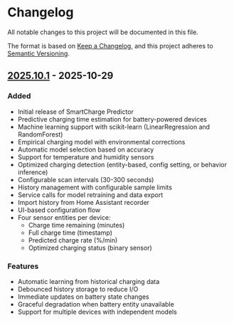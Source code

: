 # Changelog

All notable changes to this project will be documented in this file.

The format is based on [Keep a Changelog](https://keepachangelog.com/en/1.0.0/),
and this project adheres to [Semantic Versioning](https://semver.org/spec/v2.0.0.html).

## [2025.10.1] - 2025-10-29

### Added
- Initial release of SmartCharge Predictor
- Predictive charging time estimation for battery-powered devices
- Machine learning support with scikit-learn (LinearRegression and RandomForest)
- Empirical charging model with environmental corrections
- Automatic model selection based on accuracy
- Support for temperature and humidity sensors
- Optimized charging detection (entity-based, config setting, or behavior inference)
- Configurable scan intervals (30-300 seconds)
- History management with configurable sample limits
- Service calls for model retraining and data export
- Import history from Home Assistant recorder
- UI-based configuration flow
- Four sensor entities per device:
  - Charge time remaining (minutes)
  - Full charge time (timestamp)
  - Predicted charge rate (%/min)
  - Optimized charging status (binary sensor)

### Features
- Automatic learning from historical charging data
- Debounced history storage to reduce I/O
- Immediate updates on battery state changes
- Graceful degradation when battery entity unavailable
- Support for multiple devices with independent models

[2025.10.1]: https://github.com/geckom/smartcharge-predictor/releases/tag/v2025.10.1

